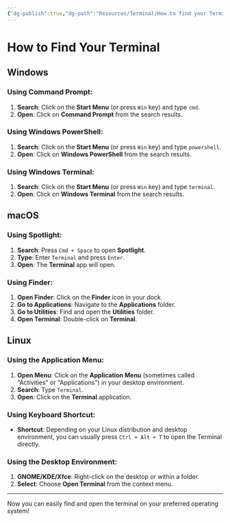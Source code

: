 ```yaml
---
{"dg-publish":true,"dg-path":"Resources/Terminal/How to find your Terminal.md","permalink":"/resources/terminal/how-to-find-your-terminal/","noteIcon":"","updated":"2024-08-20T13:33:49.790-07:00"}
---
```


# How to Find Your Terminal

## Windows

### Using Command Prompt:
1. **Search**: Click on the **Start Menu** (or press `Win` key) and type `cmd`.
2. **Open**: Click on **Command Prompt** from the search results.

### Using Windows PowerShell:
1. **Search**: Click on the **Start Menu** (or press `Win` key) and type `powershell`.
2. **Open**: Click on **Windows PowerShell** from the search results.

### Using Windows Terminal:
1. **Search**: Click on the **Start Menu** (or press `Win` key) and type `terminal`.
2. **Open**: Click on **Windows Terminal** from the search results.

## macOS

### Using Spotlight:
1. **Search**: Press `Cmd + Space` to open **Spotlight**.
2. **Type**: Enter `Terminal` and press `Enter`.
3. **Open**: The **Terminal** app will open.

### Using Finder:
1. **Open Finder**: Click on the **Finder** icon in your dock.
2. **Go to Applications**: Navigate to the **Applications** folder.
3. **Go to Utilities**: Find and open the **Utilities** folder.
4. **Open Terminal**: Double-click on **Terminal**.

## Linux

### Using the Application Menu:
1. **Open Menu**: Click on the **Application Menu** (sometimes called "Activities" or "Applications") in your desktop environment.
2. **Search**: Type `Terminal`.
3. **Open**: Click on the **Terminal** application.

### Using Keyboard Shortcut:
- **Shortcut**: Depending on your Linux distribution and desktop environment, you can usually press `Ctrl + Alt + T` to open the Terminal directly.

### Using the Desktop Environment:
1. **GNOME/KDE/Xfce**: Right-click on the desktop or within a folder.
2. **Select**: Choose **Open Terminal** from the context menu.

---

Now you can easily find and open the terminal on your preferred operating system!